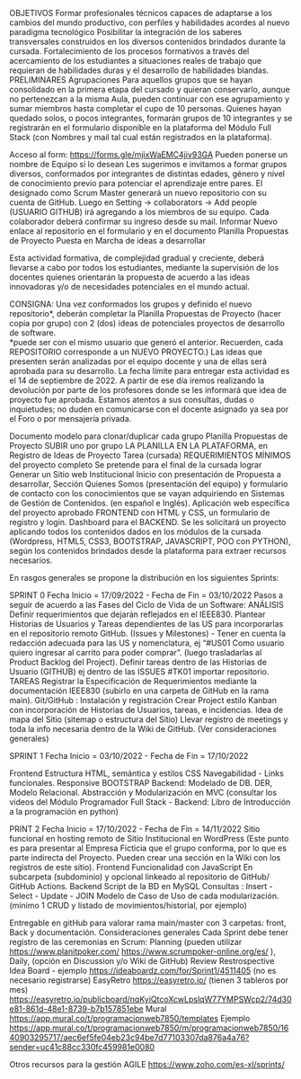 OBJETIVOS
Formar profesionales técnicos capaces de adaptarse a los cambios del mundo productivo, con perfiles y habilidades acordes al nuevo paradigma tecnológico
Posibilitar la integración de los saberes transversales construidos en los diversos contenidos brindados durante la cursada.
Fortalecimiento de los procesos formativos a través del acercamiento de los estudiantes a situaciones reales de trabajo que requieran de habilidades duras y el desarrollo de habilidades blandas.
PRELIMINARES
Agrupaciones
Para aquellos grupos que se hayan consolidado en la primera etapa del cursado y quieran conservarlo, aunque no pertenezcan a la misma Aula, pueden continuar con ese agrupamiento y sumar miembros hasta completar el cupo de 10 personas.
Quienes hayan quedado solos, o pocos integrantes, formarán grupos de 10 integrantes y se registrarán en el formulario  disponible en la plataforma del Módulo Full Stack (con Nombres y mail tal cual están registrados en la plataforma).
  
Acceso al form:  https://forms.gle/mjixWaEMC4jiv93GA 
Pueden ponerse un nombre de Equipo si lo desean
Les sugerimos e invitamos a formar grupos diversos, conformados por integrantes de distintas edades, género y nivel de conocimiento previo para potenciar el aprendizaje entre pares.
El designado como Scrum Master generará un nuevo repositorio con su cuenta de GitHub. Luego en Setting -> collaborators -> Add people (USUARIO GITHUB) irá agregando a los miembros de su equipo.
Cada colaborador deberá confirmar su ingreso desde su mail.
Informar Nuevo enlace al repositorio en el formulario y en el documento Planilla Propuestas de Proyecto
Puesta en Marcha de ideas a desarrollar

Esta actividad formativa, de complejidad gradual y creciente, deberá llevarse a cabo por todos los estudiantes, mediante la supervisión de los docentes quienes orientarán la propuesta de acuerdo a las ideas innovadoras y/o de necesidades potenciales en el mundo actual.

CONSIGNA: 
Una vez conformados los grupos y definido el nuevo repositorio*, deberán completar la  Planilla Propuestas de Proyecto (hacer copia por grupo) con 2 (dos) ideas de potenciales proyectos de desarrollo de software.  
*puede ser con el mismo usuario que generó el anterior. Recuerden, cada REPOSITORIO corresponde a un NUEVO PROYECTO.)
Las ideas que presenten serán analizadas por el equipo docente y una de ellas será aprobada para su desarrollo.
La fecha límite para entregar esta actividad es el 14 de septiembre de 2022. A partir de ese día iremos realizando la devolución por parte de los profesores donde se les informará que idea de proyecto fue aprobada. 
Estamos atentos a sus consultas, dudas o inquietudes; no duden en comunicarse con el docente asignado ya sea por el Foro o por mensajería privada. 

Documento modelo para clonar/duplicar cada grupo Planilla Propuestas de Proyecto
SUBIR uno por grupo LA PLANILLA EN LA PLATAFORMA, en Registro de Ideas de Proyecto Tarea (cursada)
REQUERIMIENTOS MÍNIMOS del proyecto completo
Se pretende para el final de la cursada lograr 
Generar un Sitio web Institucional Inicio con presentación de Propuesta a desarrollar, Sección Quienes Somos (presentación del equipo) y formulario de contacto con los conocimientos que se vayan adquiriendo en Sistemas de Gestión de Contenidos. (en español e Inglés).
Aplicación web específica del proyecto aprobado FRONTEND con HTML y CSS, un formulario de registro y login. Dashboard para el BACKEND.
Se les solicitará un proyecto aplicando todos los contenidos dados en los módulos de la cursada (Wordpress, HTML5, CSS3, BOOTSTRAP, JAVASCRIPT, POO con PYTHON), según los contenidos brindados desde la plataforma para extraer recursos necesarios.

En rasgos generales se propone la distribución en los siguientes Sprints:

SPRINT 0
Fecha Inicio = 17/09/2022 -  Fecha de Fin = 03/10/2022
Pasos a seguir de acuerdo a las Fases del Ciclo de Vida de un Software:
ANÁLISIS
Definir requerimientos que dejarán reflejados en el IEEE830.
Plantear Historias de Usuarios y Tareas dependientes de las US para incorporarlas en el repositorio remoto GitHub. (Issues y Milestones) - Tener en cuenta la redacción adecuada para las US y nomenclatura, ej “#US01 Como usuario quiero ingresar al carrito para poder comprar”.  (luego trasladarlas al Product Backlog del Project).
Definir tareas dentro de las Historias de Usuario (GITHUB) ej dentro de las ISSUES  #TK01 importar repositorio.
TAREAS
Registrar la Especificación de Requerimientos mediante la documentación IEEE830 (subirlo en una carpeta de GitHub en la rama main).
Git/GitHub : Instalación y registración
Crear Project estilo Kanban con incorporación de Historias de Usuarios, tareas, e incidencias.
Idea de mapa del Sitio (sitemap o estructura del Sitio)
Llevar registro de meetings y toda la info necesaria dentro de la Wiki de GitHub. (Ver consideraciones generales)

SPRINT 1
Fecha Inicio = 03/10/2022 -  Fecha de Fin = 17/10/2022

Frontend 
 Estructura HTML, semántica y estilos CSS
Navegabilidad - Links funcionales. Responsive
BOOTSTRAP
Backend: 
Modelado de DB. DER, Modelo Relacional. 
Abstracción y Modularización en MVC (consultar los videos del Módulo Programador Full Stack - Backend: Libro de Introducción a la programación en python)

PRINT 2
Fecha Inicio = 17/10/2022 -  Fecha de Fin = 14/11/2022
Sitio funcional en hosting remoto de Sitio Institucional en WordPress (Este punto es para presentar al Empresa Ficticia que el grupo conforma, por lo que es parte indirecta del Proyecto. Pueden crear una sección en la Wiki con los registros de este sitio).
Frontend 
Funcionalidad con JavaScript
En subcarpeta (subdominio) y opcional linkeado al repositorio de GitHub/ GitHub Actions.
Backend
Script de la BD en MySQL
Consultas : Insert - Select - Update - JOIN
Modelo de Caso de Uso de cada modularización.(mínimo 1 CRUD y listado de movimientos/historial, por ejemplo)

Entregable en gitHub para valorar rama main/master con 3 carpetas: front, Back y documentación.
Consideraciones generales
Cada Sprint debe tener registro de las ceremonias en Scrum: 
Planning (pueden utilizar https://www.planitpoker.com/  https://www.scrumpoker-online.org/es/ ), 
Daily, (opción en Discussion y/o Wiki de GitHub)
Review
Restrospective 
Idea Board - ejemplo https://ideaboardz.com/for/Sprint1/4511405 (no es necesario registrarse)
EasyRetro  https://easyretro.io/ (tienen 3 tableros por mes) https://easyretro.io/publicboard/nqKyiQtcoXcwLpslqW77YMPSWcp2/74d30e81-861d-48e1-8739-b7b157851ebe
Mural https://app.mural.co/t/programacionweb7850/templates
Ejemplo https://app.mural.co/t/programacionweb7850/m/programacionweb7850/1640903295717/aec6ef5fe04eb23c94be7d77103307da876a4a76?sender=uc41c88cc330fc459981e0080

Otros recursos para la gestión AGILE https://www.zoho.com/es-xl/sprints/
